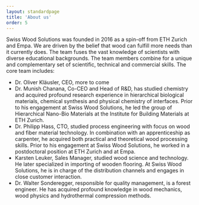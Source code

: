 ```yaml
---
layout: standardpage
title: 'About us'
order: 5
---
```

Swiss Wood Solutions was founded in 2016 as a spin-off from ETH Zurich and Empa. We are driven by the belief that wood can fulfill more needs than it currently does. The team fuses the vast knowledge of scientists with diverse educational backgrounds. The team members combine for a unique and complementary set of scientific, technical and commercial skills. The core team includes: 

* Dr. Oliver Kläusler, CEO, more to come
* Dr. Munish Chanana, Co-CEO and Head of R&D, has studied chemistry and acquired profound research experience in hierarchical biological materials, chemical synthesis and physical chemistry of interfaces. Prior to his engagement at Swiss Wood Solutions, he led the group of Hierarchical Nano-Bio Materials at the Institute for Building Materials at ETH Zurich.
* Dr. Philipp Hass, CTO, studied process engineering with focus on wood and fiber material technology. In combination with an apprenticeship as carpenter, he acquired both practical and theoretical wood processing skills. Prior to his engagement at Swiss Wood Solutions, he worked in a postdoctoral position at ETH Zurich and at Empa.
* Karsten Leuker, Sales Manager, studied wood science and technology. He later specialized in importing of wooden flooring. At Swiss Wood Solutions, he is in charge of the distribution channels and engages in close customer interaction.
* Dr. Walter Sonderegger, responsible for quality management, is a forest engineer. He has acquired profound knowledge in wood mechanics, wood physics and hydrothermal compression methods.
